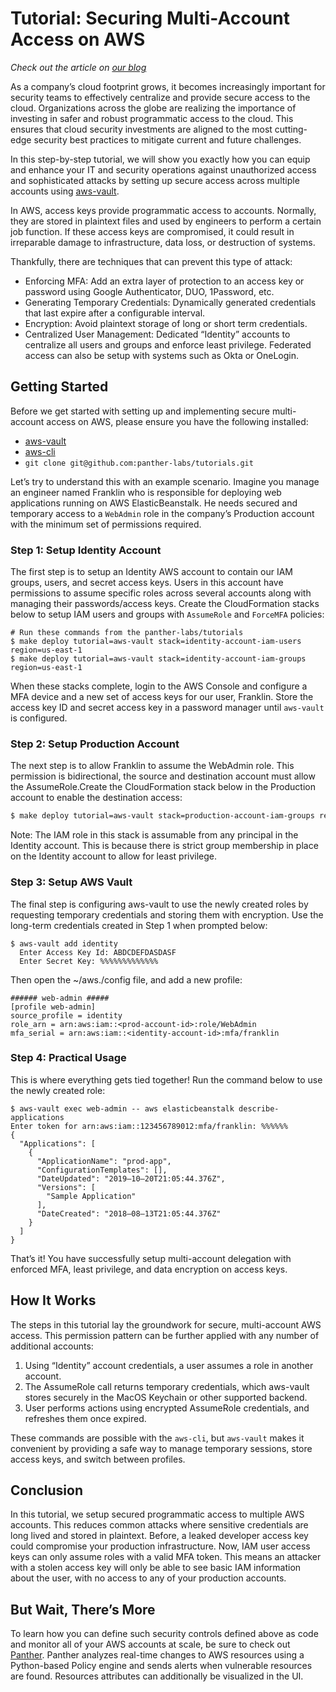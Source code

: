 # Tutorial: Securing Multi-Account Access on AWS

*Check out the article on [our blog](https://blog.runpanther.io/secure-multi-account-aws-access/)*

As a company’s cloud footprint grows, it becomes increasingly important for security teams to effectively centralize and provide secure access to the cloud. Organizations across the globe are realizing the importance of investing in safer and robust programmatic access to the cloud. This ensures that cloud security investments are aligned to the most cutting-edge security best practices to mitigate current and future challenges.

In this step-by-step tutorial, we will show you exactly how you can equip and enhance your IT and security operations against unauthorized access and sophisticated attacks by setting up secure access across multiple accounts using [aws-vault](https://github.com/99designs/aws-vault).

In AWS, access keys provide programmatic access to accounts. Normally, they are stored in plaintext files and used by engineers to perform a certain job function. If these access keys are compromised, it could result in irreparable damage to infrastructure, data loss, or destruction of systems.

Thankfully, there are techniques that can prevent this type of attack:
* Enforcing MFA: Add an extra layer of protection to an access key or password using Google Authenticator, DUO, 1Password, etc.
* Generating Temporary Credentials: Dynamically generated credentials that last expire after a configurable interval.
* Encryption: Avoid plaintext storage of long or short term credentials.
* Centralized User Management: Dedicated “Identity” accounts to centralize all users and groups and enforce least privilege. Federated access can also be setup with systems such as Okta or OneLogin.

## Getting Started
Before we get started with setting up and implementing secure multi-account access on AWS, please ensure you have the following installed:
* [aws-vault](https://github.com/99designs/aws-vault)
* [aws-cli](https://docs.aws.amazon.com/en_pv/cli/latest/userguide/cli-chap-install.html)
* `git clone git@github.com:panther-labs/tutorials.git`

Let’s try to understand this with an example scenario. Imagine you manage an engineer named Franklin who is responsible for deploying web applications running on AWS ElasticBeanstalk. He needs secured and temporary access to a `WebAdmin` role in the company’s Production account with the minimum set of permissions required.

### Step 1: Setup Identity Account
The first step is to setup an Identity AWS account to contain our IAM groups, users, and secret access keys. Users in this account have permissions to assume specific roles across several accounts along with managing their passwords/access keys.
Create the CloudFormation stacks below to setup IAM users and groups with `AssumeRole` and `ForceMFA` policies:

```
# Run these commands from the panther-labs/tutorials
$ make deploy tutorial=aws-vault stack=identity-account-iam-users region=us-east-1
$ make deploy tutorial=aws-vault stack=identity-account-iam-groups region=us-east-1
```

When these stacks complete, login to the AWS Console and configure a MFA device and a new set of access keys for our user, Franklin. Store the access key ID and secret access key in a password manager until `aws-vault` is configured.

### Step 2: Setup Production Account
The next step is to allow Franklin to assume the WebAdmin role. This permission is bidirectional, the source and destination account must allow the AssumeRole.Create the CloudFormation stack below in the Production account to enable the destination access:

```bash
$ make deploy tutorial=aws-vault stack=production-account-iam-groups region=us-east-1
```

Note: The IAM role in this stack is assumable from any principal in the Identity account. This is because there is strict group membership in place on the Identity account to allow for least privilege.

### Step 3: Setup AWS Vault
The final step is configuring aws-vault to use the newly created roles by requesting temporary credentials and storing them with encryption. Use the long-term credentials created in Step 1 when prompted below:

```
$ aws-vault add identity
  Enter Access Key Id: ABDCDEFDASDASF
  Enter Secret Key: %%%%%%%%%%%%%
```

Then open the ~/aws./config file, and add a new profile:

```
###### web-admin #####
[profile web-admin]
source_profile = identity
role_arn = arn:aws:iam::<prod-account-id>:role/WebAdmin
mfa_serial = arn:aws:iam::<identity-account-id>:mfa/franklin
```

### Step 4: Practical Usage
This is where everything gets tied together! Run the command below to use the newly created role:

```
$ aws-vault exec web-admin -- aws elasticbeanstalk describe-applications
Enter token for arn:aws:iam::123456789012:mfa/franklin: %%%%%%
{
  "Applications": [
    {
      "ApplicationName": "prod-app",
      "ConfigurationTemplates": [],
      "DateUpdated": "2019–10–20T21:05:44.376Z",
      "Versions": [
        "Sample Application"
      ],
      "DateCreated": "2018–08–13T21:05:44.376Z"
    }
  ]
}
```

That’s it! You have successfully setup multi-account delegation with enforced MFA, least privilege, and data encryption on access keys.

## How It Works

The steps in this tutorial lay the groundwork for secure, multi-account AWS access. This permission pattern can be further applied with any number of additional accounts:

1. Using “Identity” account credentials, a user assumes a role in another account.
2. The AssumeRole call returns temporary credentials, which aws-vault stores securely in the MacOS Keychain or other supported backend.
3. User performs actions using encrypted AssumeRole credentials, and refreshes them once expired.

These commands are possible with the `aws-cli`, but `aws-vault` makes it convenient by providing a safe way to manage temporary sessions, store access keys, and switch between profiles.

## Conclusion
In this tutorial, we setup secured programmatic access to multiple AWS accounts. This reduces common attacks where sensitive credentials are long lived and stored in plaintext.
Before, a leaked developer access key could compromise your production infrastructure. Now, IAM user access keys can only assume roles with a valid MFA token. This means an attacker with a stolen access key will only be able to see basic IAM information about the user, with no access to any of your production accounts.

## But Wait, There’s More
To learn how you can define such security controls defined above as code and monitor all of your AWS accounts at scale, be sure to check out [Panther](https://runpanther.io/request-a-demo/).
Panther analyzes real-time changes to AWS resources using a Python-based Policy engine and sends alerts when vulnerable resources are found. Resources attributes can additionally be visualized in the UI.

